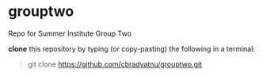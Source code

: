 # grouptwo
Repo for Summer Institute Group Two

<b>clone</b> this repository by typing (or copy-pasting) the following in a terminal:

>git clone https://github.com/cbradyatnu/grouptwo.git


